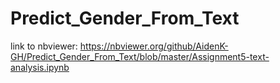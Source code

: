 # Predict_Gender_From_Text

link to nbviewer: https://nbviewer.org/github/AidenK-GH/Predict_Gender_From_Text/blob/master/Assignment5-text-analysis.ipynb
